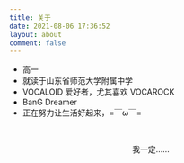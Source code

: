 ```yaml
---
title: 关于
date: 2021-08-06 17:36:52
layout: about
comment: false
---
```






- 高一
- 就读于山东省师范大学附属中学
- VOCALOID 爱好者，尤其喜欢 VOCAROCK
- BanG Dreamer
- 正在努力让生活好起来，=￣ω￣=

&nbsp;

<center>

我一定……

<center/>
